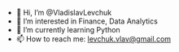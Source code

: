 - 👋 Hi, I’m @VladislavLevchuk
- 👀 I’m interested in Finance, Data Analytics
- 🌱 I’m currently learning Python
- 📫 How to reach me: levchuk.vlav@gmail.com

<!---
VladislavLevchuk/VladislavLevchuk is a ✨ special ✨ repository because its `README.md` (this file) appears on your GitHub profile.
You can click the Preview link to take a look at your changes.
--->

